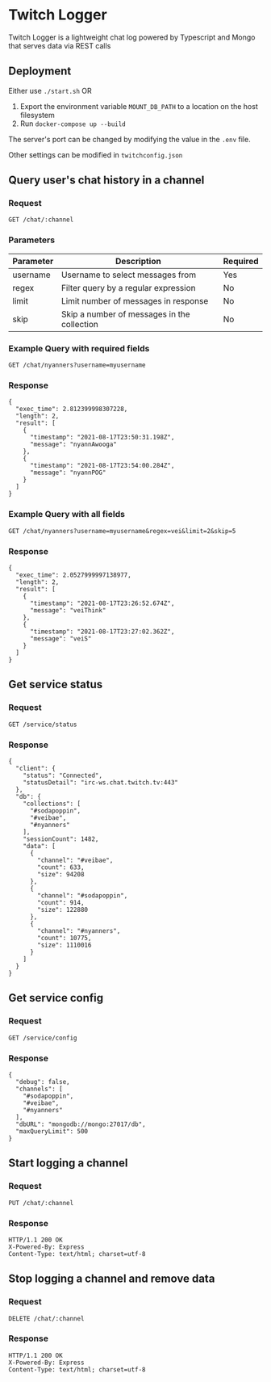 # Twitch Logger

Twitch Logger is a lightweight chat log powered by Typescript and Mongo that serves data via REST calls

## Deployment

Either use `./start.sh` OR

1. Export the environment variable `MOUNT_DB_PATH` to a location on the host filesystem
2. Run `docker-compose up --build`

The server's port can be changed by modifying the value in the `.env` file.

Other settings can be modified in `twitchconfig.json`

## Query user's chat history in a channel

### Request

`GET /chat/:channel`

### Parameters

| Parameter | Description | Required |
| ----- | ----- | ----- |
| username | Username to select messages from | Yes |
| regex | Filter query by a regular expression | No |
| limit | Limit number of messages in response | No |
| skip | Skip a number of messages in the collection | No |

### Example Query with required fields

`GET /chat/nyanners?username=myusername`

### Response

    {
      "exec_time": 2.812399998307228,
      "length": 2,
      "result": [
        {
          "timestamp": "2021-08-17T23:50:31.198Z",
          "message": "nyannAwooga"
        },
        {
          "timestamp": "2021-08-17T23:54:00.284Z",
          "message": "nyannPOG"
        }
      ]
    }

### Example Query with all fields

`GET /chat/nyanners?username=myusername&regex=vei&limit=2&skip=5`


### Response

    {
      "exec_time": 2.0527999997138977,
      "length": 2,
      "result": [
        {
          "timestamp": "2021-08-17T23:26:52.674Z",
          "message": "veiThink"
        },
        {
          "timestamp": "2021-08-17T23:27:02.362Z",
          "message": "veiS"
        }
      ]
    }


## Get service status

### Request

`GET /service/status`

### Response

    {
      "client": {
        "status": "Connected",
        "statusDetail": "irc-ws.chat.twitch.tv:443"
      },
      "db": {
        "collections": [
          "#sodapoppin",
          "#veibae",
          "#nyanners"
        ],
        "sessionCount": 1482,
        "data": [
          {
            "channel": "#veibae",
            "count": 633,
            "size": 94208
          },
          {
            "channel": "#sodapoppin",
            "count": 914,
            "size": 122880
          },
          {
            "channel": "#nyanners",
            "count": 10775,
            "size": 1110016
          }
        ]
      }
    }

## Get service config

### Request

`GET /service/config`

### Response

    {
      "debug": false,
      "channels": [
        "#sodapoppin",
        "#veibae",
        "#nyanners"
      ],
      "dbURL": "mongodb://mongo:27017/db",
      "maxQueryLimit": 500
    }

## Start logging a channel

### Request

`PUT /chat/:channel`

### Response

    HTTP/1.1 200 OK
    X-Powered-By: Express
    Content-Type: text/html; charset=utf-8

## Stop logging a channel and remove data

### Request 

`DELETE /chat/:channel`

### Response

    HTTP/1.1 200 OK
    X-Powered-By: Express
    Content-Type: text/html; charset=utf-8

